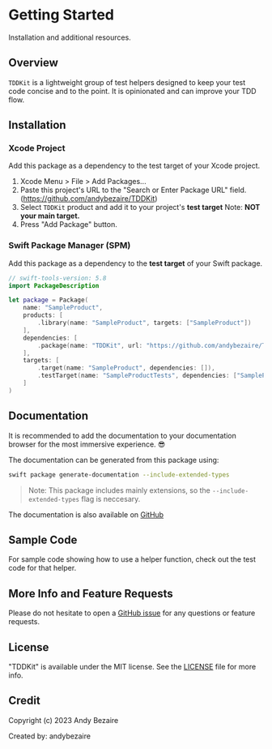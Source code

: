# Getting Started

Installation and additional resources.

## Overview

``TDDKit`` is a lightweight group of test helpers designed to keep 
your test code concise and to the point. 
It is opinionated and can improve your TDD flow.


## Installation

### Xcode Project
 
Add this package as a dependency to the test target of your Xcode project.

1. Xcode Menu > File > Add Packages...
1. Paste this project's URL to the "Search or Enter Package URL" field. (https://github.com/andybezaire/TDDKit)
1. Select `TDDKit` product and add it to your project's **test target** Note: **NOT your main target.**
1. Press "Add Package" button.

### Swift Package Manager (SPM)

Add this package as a dependency to the **test target** of your Swift package. 

```swift
// swift-tools-version: 5.8
import PackageDescription

let package = Package(
    name: "SampleProduct",
    products: [
        .library(name: "SampleProduct", targets: ["SampleProduct"])
    ],
    dependencies: [
        .package(name: "TDDKit", url: "https://github.com/andybezaire/TDDKit.git", from: "1.0.0")
    ],
    targets: [
        .target(name: "SampleProduct", dependencies: []),
        .testTarget(name: "SampleProductTests", dependencies: ["SampleProduct", "TDDKit"])
    ]
)
```

## Documentation

It is recommended to add the documentation to your documentation browser
for the most immersive experience. 😎

The documentation can be generated from this package using: 

```bash
swift package generate-documentation --include-extended-types
```

> Note: This package includes mainly extensions,
> so the `--include-extended-types` flag is neccesary.

The documentation is also available on [GitHub](https://andybezaire.github.io/TDDKit/documentation/tddkit/)

## Sample Code

For sample code showing how to use a helper function, check out the test code for that helper. 


## More Info and Feature Requests

Please do not hesitate to open a [GitHub issue](https://github.com/andybezaire/TDDKit/issues) 
for any questions or feature requests.  


## License

"TDDKit" is available under the MIT license. 
See the [LICENSE](https://github.com/andybezaire/TDDKit/blob/main/LICENSE) file for more info.


## Credit

Copyright (c) 2023 Andy Bezaire

Created by: andybezaire
